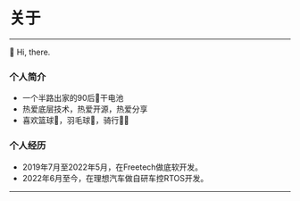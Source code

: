 # 关于
---
👋 Hi, there.

### 个人简介
- 一个半路出家的90后🪫干电池
- 热爱底层技术，热爱开源，热爱分享
- 喜欢篮球🏀，羽毛球🏸，骑行🚴‍♂️

### 个人经历
- 2019年7月至2022年5月，在Freetech做底软开发。
- 2022年6月至今，在理想汽车做自研车控RTOS开发。


---